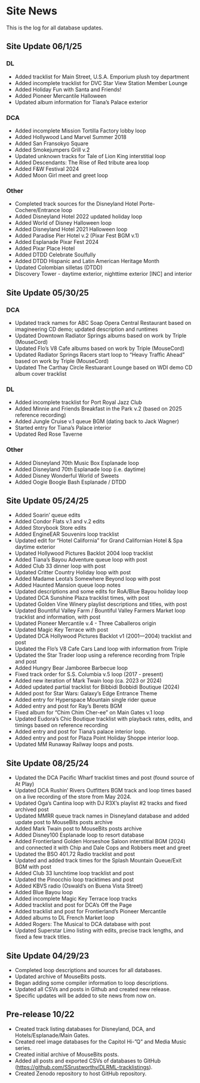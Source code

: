 # Site News

This is the log for all database updates.

## Site Update 06/1/25

### DL

- Added tracklist for Main Street, U.S.A. Emporium plush toy department
- Added incomplete tracklist for DVC Star View Station Member Lounge
- Added Holiday Fun with Santa and Friends!
- Added Pioneer Mercantile Halloween
- Updated album information for Tiana’s Palace exterior

### DCA

- Added incomplete Mission Tortilla Factory lobby loop
- Added Hollywood Land Marvel Summer 2018
- Added San Fransokyo Square
- Added Smokejumpers Grill v.2
- Updated unknown tracks for Tale of Lion King interstitial loop
- Added Descendants: The Rise of Red tribute area loop
- Added F&W Festival 2024
- Added Moon Girl meet and greet loop

### Other

- Completed track sources for the Disneyland Hotel Porte-Cochere/Entrance loop
- Added Disneyland Hotel 2022 updated holiday loop
- Added World of Disney Halloween loop
- Added Disneyland Hotel 2021 Halloween loop
- Added Paradise Pier Hotel v.2 (Pixar Fest BGM v.1)
- Added Esplanade Pixar Fest 2024
- Added Pixar Place Hotel
- Added DTDD Celebrate Soulfully
- Added DTDD Hispanic and Latin American Heritage Month
- Updated Colombian silletas (DTDD)
- Discovery Tower - daytime exterior, nighttime exterior [INC] and interior

## Site Update 05/30/25

### DCA

- Updated track names for ABC Soap Opera Central Restaurant based on imagineering CD demo; updated description and runtimes
- Updated Downtown Radiator Springs albums based on work by Triple (MouseCord)
- Updated Flo’s V8 Cafe albums based on work by Triple (MouseCord)
- Updated Radiator Springs Racers start loop to “Heavy Traffic Ahead” based on work by Triple (MouseCord)
- Updated The Carthay Circle Restuarant Lounge based on WDI demo CD album cover tracklist

### DL

- Added incomplete tracklist for Port Royal Jazz Club
- Added Minnie and Friends Breakfast in the Park v.2 (based on 2025 reference recording)
- Added Jungle Cruise v.1 queue BGM (dating back to Jack Wagner)
- Started entry for Tiana’s Palace interior
- Updated Red Rose Taverne

### Other

- Added Disneyland 70th Music Box Esplanade loop
- Added Disneyland 70th Esplanade loop (i.e. daytime)
- Added Disney Wonderful World of Sweets
- Added Oogie Boogie Bash Esplanade / DTDD

## Site Update 05/24/25

- Added Soarin’ queue edits
- Added Condor Flats  v.1 and v.2 edits
- Added Storybook Store edits
- Added EngineEAR Souvenirs loop tracklist
- Updated edit for “Hotel California” for Grand Californian Hotel & Spa daytime exterior
- Updated Hollywood Pictures Backlot 2004 loop tracklist
- Added Tiana’s Bayou Adventure queue loop with post
- Added Club 33 dinner loop with post
- Updated Critter Country Holiday loop with post
- Added Madame Leota’s Somewhere Beyond loop with post
- Added Haunted Mansion queue loop notes
- Updated descriptions and some edits for RoA/Blue Bayou holiday loop
- Updated DCA Sunshine Plaza tracklist times, with post
- Updated Golden Vine Winery playlist descriptions and titles, with post
- Updated Bountiful Valley Farm / Bountiful Valley Farmers Market loop tracklist and information, with post
- Updated Pioneer Mercantile v.4 - Three Caballeros origin
- Updated Magic Key Terrace with post
- Updated DCA Hollywood Pictures Backlot v1 (2001—2004) tracklist and post
- Updated the Flo’s V8 Cafe Cars Land loop with information from Triple
- Updated the Star Trader loop using a reference recording from Triple and post
- Added Hungry Bear Jamboree Barbecue loop
- Fixed track order for S.S. Columbia v.5 loop (2017 - present)
- Added new iteration of Mark Twain loop (ca. 2023 or 2024)
- Added updated partial tracklist for Bibbidi Bobbidi Boutique (2024)
- Added post for Star Wars: Galaxy’s Edge Entrance Theme
- Added entry for Hyperspace Mountain single rider queue
- Added entry and post for Ray’s Berets BGM
- Fixed album for “Chim Chim Cher-ee” on Main Gates v.1 loop
- Updated Eudora’s Chic Boutique tracklist with playback rates, edits, and timings based on reference recording
- Added entry and post for Tiana’s palace interior loop.
- Added entry and post for Plaza Point Holiday Shoppe interior loop.
- Updated MM Runaway Railway loops and posts.

## Site Update 08/25/24

- Updated the DCA Pacific Wharf tracklist times and post (found source of At Play)
- Updated DCA Rushin’ Rivers Outfitters BGM track and loop times based on a live recording of the store from May 2024.
- Updated Oga’s Cantina loop with DJ R3X’s playlist #2 tracks and fixed archived post
- Updated MMRR queue track names in Disneyland database and added update post to MouseBits posts archive
- Added Mark Twain post to MouseBits posts archive
- Added Disney100 Esplanade loop to resort database
- Added Frontierland Golden Horseshoe Saloon interstitial BGM (2024) and connected it with Chip and Dale Cops and Robbers meet and greet
- Updated the BSO 401.72 Radio tracklist and post
- Updated and added track times for the Splash Mountain Queue/Exit BGM with post
- Added Club 33 lunchtime loop tracklist and post
- Updated the Pinocchio loop tracktimes and post
- Added KBVS radio (Oswald’s on Buena Vista Street)
- Added Blue Bayou loop
- Added incomplete Magic Key Terrace loop tracks
- Added tracklist and post for DCA’s Off the Page
- Added tracklist and post for Frontierland’s Pioneer Mercantile
- Added albums to DL French Market loop
- Added Rogers: The Musical to DCA database with post
- Updated Superstar Limo listing with edits, precise track lengths, and fixed a few track titles.

## Site Update 04/29/23

- Completed loop descriptions and sources for all databases.
- Updated archive of MouseBits posts.
- Began adding some compiler information to loop descriptions.
- Updated all CSVs and posts in Github and created new release.
- Specific updates will be added to site news from now on.

## Pre-release 10/22

- Created track listing databases for Disneyland, DCA, and Hotels/Esplanade/Main Gates.
- Created reel image databases for the Capitol Hi-”Q” and Media Music series.
- Created initial archive of MouseBits posts.
- Added all posts and exported CSVs of databases to GitHub (https://github.com/SSrustworthy/DLRML-tracklistings).
- Created Zenodo repository to host GitHub repository.